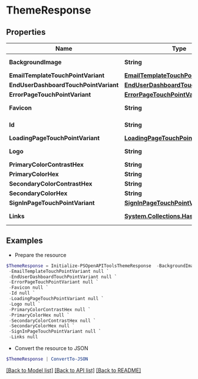 # ThemeResponse
## Properties

Name | Type | Description | Notes
------------ | ------------- | ------------- | -------------
**BackgroundImage** | **String** |  | [optional] [readonly] 
**EmailTemplateTouchPointVariant** | [**EmailTemplateTouchPointVariant**](EmailTemplateTouchPointVariant.md) |  | [optional] 
**EndUserDashboardTouchPointVariant** | [**EndUserDashboardTouchPointVariant**](EndUserDashboardTouchPointVariant.md) |  | [optional] 
**ErrorPageTouchPointVariant** | [**ErrorPageTouchPointVariant**](ErrorPageTouchPointVariant.md) |  | [optional] 
**Favicon** | **String** |  | [optional] [readonly] 
**Id** | **String** |  | [optional] [readonly] 
**LoadingPageTouchPointVariant** | [**LoadingPageTouchPointVariant**](LoadingPageTouchPointVariant.md) |  | [optional] 
**Logo** | **String** |  | [optional] [readonly] 
**PrimaryColorContrastHex** | **String** |  | [optional] 
**PrimaryColorHex** | **String** |  | [optional] 
**SecondaryColorContrastHex** | **String** |  | [optional] 
**SecondaryColorHex** | **String** |  | [optional] 
**SignInPageTouchPointVariant** | [**SignInPageTouchPointVariant**](SignInPageTouchPointVariant.md) |  | [optional] 
**Links** | [**System.Collections.Hashtable**](SystemCollectionsHashtable.md) |  | [optional] [readonly] 

## Examples

- Prepare the resource
```powershell
$ThemeResponse = Initialize-PSOpenAPIToolsThemeResponse  -BackgroundImage null `
 -EmailTemplateTouchPointVariant null `
 -EndUserDashboardTouchPointVariant null `
 -ErrorPageTouchPointVariant null `
 -Favicon null `
 -Id null `
 -LoadingPageTouchPointVariant null `
 -Logo null `
 -PrimaryColorContrastHex null `
 -PrimaryColorHex null `
 -SecondaryColorContrastHex null `
 -SecondaryColorHex null `
 -SignInPageTouchPointVariant null `
 -Links null
```

- Convert the resource to JSON
```powershell
$ThemeResponse | ConvertTo-JSON
```

[[Back to Model list]](../README.md#documentation-for-models) [[Back to API list]](../README.md#documentation-for-api-endpoints) [[Back to README]](../README.md)

